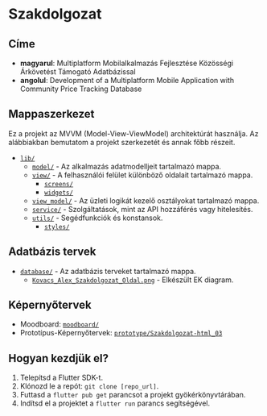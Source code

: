 # Szakdolgozat

## Címe
- **magyarul**: Multiplatform Mobilalkalmazás Fejlesztése Közösségi Árkövetést Támogató Adatbázissal
- **angolul**: Development of a Multiplatform Mobile Application with Community Price Tracking Database

## Mappaszerkezet

Ez a projekt az MVVM (Model-View-ViewModel) architektúrát használja. Az alábbiakban bemutatom a projekt szerkezetét és annak főbb részeit.

- [`lib/`](application/lib/)
  - [`model/`](application/lib/model/) - Az alkalmazás adatmodelljeit tartalmazó mappa.
  - [`view/`](application/lib/view/) - A felhasználói felület különböző oldalait tartalmazó mappa.
    - [`screens/`](application/lib/view/screens/)
    - [`widgets/`](application/lib/view/widgets/)
  - [`view_model/`](application/lib/view_model/) - Az üzleti logikát kezelő osztályokat tartalmazó mappa.
  - [`service/`](application/lib/service/) - Szolgáltatások, mint az API hozzáférés vagy hitelesítés.
  - [`utils/`](application/lib/utils/) - Segédfunkciók és konstansok.
    - [`styles/`](application/lib/utils/styles/)


## Adatbázis tervek
- [`database/`](./database/) - Az adatbázis terveket tartalmazó mappa.
  - [`Kovacs_Alex_Szakdolgozat_Oldal.png`](./database/Kovacs_Alex_Szakdolgozat_Oldal.png) - Elkészült EK diagram.


## Képernyőtervek
- Moodboard: [`moodboard/`](./moodboard/)
- Prototípus-Képernyőtervek: [`prototype/Szakdolgozat-html_03`](./prototype/Szakdolgozat-html_03/)


## Hogyan kezdjük el?

1. Telepítsd a Flutter SDK-t.
2. Klónozd le a repót: `git clone [repo_url]`.
3. Futtasd a `flutter pub get` parancsot a projekt gyökérkönyvtárában.
4. Indítsd el a projektet a `flutter run` parancs segítségével.
